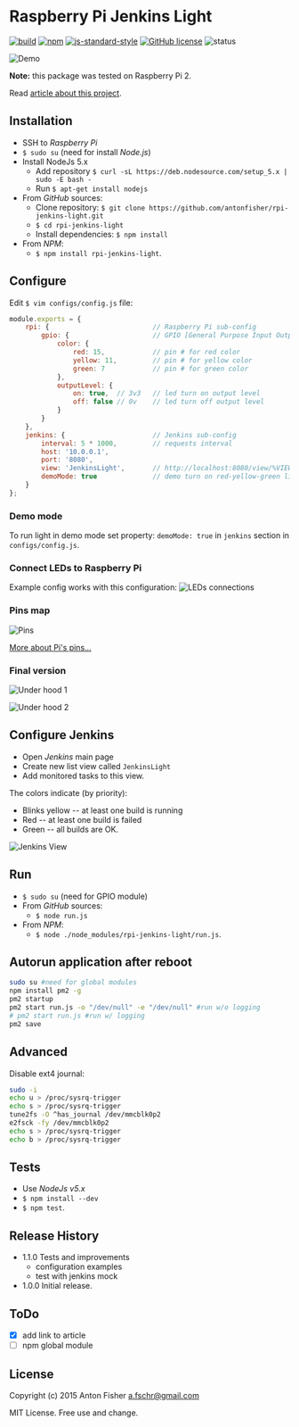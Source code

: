 # Raspberry Pi Jenkins Light

[![build](https://travis-ci.org/antonfisher/rpi-jenkins-light.svg)](https://travis-ci.org/antonfisher/rpi-jenkins-light)
[![npm](https://img.shields.io/npm/dt/rpi-jenkins-light.svg?maxAge=86400)](https://www.npmjs.com/package/rpi-jenkins-light)
[![js-standard-style](https://img.shields.io/badge/code%20style-standard-brightgreen.svg)](http://standardjs.com/)
[![GitHub license](https://img.shields.io/github/license/antonfisher/rpi-jenkins-light.svg)](https://github.com/antonfisher/rpi-jenkins-light/blob/master/LICENSE)
![status](https://img.shields.io/badge/status-beta-lightgray.svg)

![Demo](https://raw.githubusercontent.com/antonfisher/rpi-jenkins-light/docs/images/traffic-light-demo.gif)

__Note:__ this package was tested on Raspberry Pi 2.

Read [article about this project](http://antonfisher.com/posts/2016/01/05/make-raspberry-pi-jenkins-traffic-light/).

## Installation
* SSH to _Raspberry Pi_
* `$ sudo su` (need for install _Node.js_)
* Install NodeJs 5.x
    * Add repository `$ curl -sL https://deb.nodesource.com/setup_5.x | sudo -E bash -`
    * Run `$ apt-get install nodejs`
* From _GitHub_ sources:
    * Clone repository: `$ git clone https://github.com/antonfisher/rpi-jenkins-light.git`
    * `$ cd rpi-jenkins-light`
    * Install dependencies: `$ npm install`
* From _NPM_:
    * `$ npm install rpi-jenkins-light`.

## Configure
Edit `$ vim configs/config.js` file:

``` javascript
module.exports = {
    rpi: {                          // Raspberry Pi sub-config
        gpio: {                     // GPIO [General Purpose Input Output] config
            color: {
                red: 15,            // pin # for red color
                yellow: 11,         // pin # for yellow color
                green: 7            // pin # for green color
            },
            outputLevel: {
                on: true,  // 3v3   // led turn on output level
                off: false // 0v    // led turn off output level
            }
        }
    },
    jenkins: {                      // Jenkins sub-config
        interval: 5 * 1000,         // requests interval
        host: '10.0.0.1',
        port: '8080',
        view: 'JenkinsLight',       // http://localhost:8080/view/%VIEW_NAME%/
        demoMode: true              // demo turn on red-yellow-green lights
    }
};
```

### Demo mode
To run light in demo mode set property: `demoMode: true` in `jenkins` section in `configs/config.js`.

### Connect LEDs to Raspberry Pi
Example config works with this configuration:
![LEDs connections](https://raw.githubusercontent.com/antonfisher/rpi-jenkins-light/docs/images/schema-simple.png)

### Pins map
![Pins](https://raw.githubusercontent.com/antonfisher/rpi-jenkins-light/docs/images/rpi-pins-schema.png)

[More about Pi's pins...](http://elinux.org/RPi_Low-level_peripherals)

### Final version
![Under hood 1](https://raw.githubusercontent.com/antonfisher/rpi-jenkins-light/docs/images/mounted-board.jpg)

![Under hood 2](https://raw.githubusercontent.com/antonfisher/rpi-jenkins-light/docs/images/light-before-close.jpg)

## Configure Jenkins
* Open _Jenkins_ main page
* Create new list view called `JenkinsLight`
* Add monitored tasks to this view.

The colors indicate (by priority):
* Blinks yellow -- at least one build is running
* Red -- at least one build is failed
* Green -- all builds are OK.

![Jenkins View](https://raw.githubusercontent.com/antonfisher/rpi-jenkins-light/docs/images/create-jenkins-view.png)

## Run
* `$ sudo su` (need for GPIO module)
* From _GitHub_ sources:
    * `$ node run.js`
* From _NPM_:
    * `$ node ./node_modules/rpi-jenkins-light/run.js`.

## Autorun application after reboot
```bash
sudo su #need for global modules
npm install pm2 -g
pm2 startup
pm2 start run.js -o "/dev/null" -e "/dev/null" #run w/o logging
# pm2 start run.js #run w/ logging
pm2 save
```

## Advanced
Disable ext4 journal:
```bash
sudo -i
echo u > /proc/sysrq-trigger 
echo s > /proc/sysrq-trigger 
tune2fs -O ^has_journal /dev/mmcblk0p2
e2fsck -fy /dev/mmcblk0p2
echo s > /proc/sysrq-trigger 
echo b > /proc/sysrq-trigger
```

## Tests
* Use _NodeJs v5.x_
* `$ npm install --dev`
* `$ npm test`.

## Release History
* 1.1.0 Tests and improvements
    * configuration examples
    * test with jenkins mock
* 1.0.0 Initial release.

## ToDo
- [x] add link to article
- [ ] npm global module

## License
Copyright (c) 2015 Anton Fisher <a.fschr@gmail.com>

MIT License. Free use and change.
